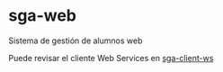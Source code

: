 # sga-web
Sistema de gestión de alumnos web

Puede revisar el cliente Web Services en [sga-client-ws](https://github.com/marcopgordillo/sga-client-ws)
